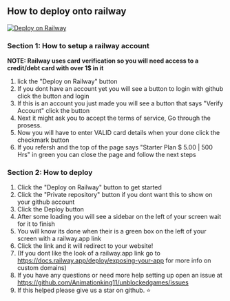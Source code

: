 ## How to deploy onto railway
[![Deploy on Railway](https://railway.app/button.svg)](https://railway.app/new/template/90Ic--?referralCode=dYi5pZ)

### Section 1: How to setup a railway account
**NOTE: Railway uses card verification so you will need access to a credit/debt card with over 1$ in it**
1. lick the "Deploy on Railway" button
2. If you dont have an account yet you will see a button to login with github click the button and login
3. If this is an account you just made you will see a button that says "Verify Account" click the button
4. Next it might ask you to accept the terms of service, Go through the prosess.
5. Now you will have to enter VALID card details when your done click the checkmark button
6. If you refersh and the top of the page says "Starter Plan $ 5.00 | 500 Hrs" in green you can close the page and follow the next steps

### Section 2: How to deploy

1. Click the "Deploy on Railway" button to get started
2. Click the "Private repository" button if you dont want this to show on your github account
3. Click the Deploy button
4. After some loading you will see a sidebar on the left of your screen wait for it to finish
5. You will know its done when their is a green box on the left of your screen with a railway.app link
6. Click the link and it will redirect to your website!
7. (If you dont like the look of a railway.app link go to https://docs.railway.app/deploy/exposing-your-app for more info on custom domains)
8. If you have any questions or need more help setting up open an issue at https://github.com/Animationking11/unblockedgames/issues
9. If this helped please give us a star on github. ⭐